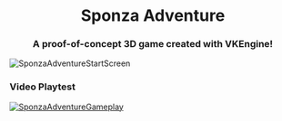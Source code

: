 <h1 align="center">Sponza Adventure</h1>
<h3 align="center">A proof-of-concept 3D game created with VKEngine!</h3>

![SponzaAdventureStartScreen](https://i.ibb.co/4zMhXgy/Sponza-Adventure-Gameplay-Image.jpg)

### Video Playtest
 
[![SponzaAdventureGameplay](https://img.youtube.com/vi/OHgg9I-WUQQ/0.jpg)](https://www.youtube.com/watch?v=OHgg9I-WUQQ)

